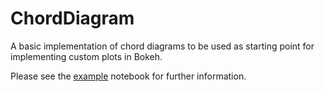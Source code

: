 # ChordDiagram


A basic implementation of chord diagrams to be used as starting point for implementing custom plots in Bokeh.

Please see the [example](https://github.com/nberliner/ChordDiagram/blob/master/Chord%20Diagrams%20for%20Bokeh.ipynb) notebook for further information.
